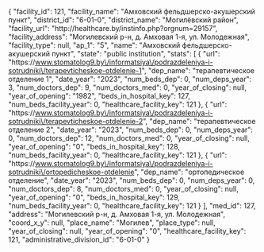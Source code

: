 {
    "facility_id": 121,
    "facility_name": "Амховский фельдшерско-акушерский пункт",
    "district_id": "6-01-0",
    "district_name": "Могилёвский район",
    "facility_url": "http:\/\/healthcare.by\/instinfo.php?orgnum=29157",
    "facility_address": "Могилевский р-н, д. Амховая 1-я, ул. Молодежная",
    "facility_type": null,
    "ap_1": "5",
    "name": "Амховский фельдшерско-акушерский пункт",
    "state": "public institution",
    "stats": [
        {
            "url": "https:\/\/www.stomatolog9.by\/informatsiya\/podrazdeleniya-i-sotrudniki\/terapevticheskoe-otdelenie-1",
            "dep_name": "терапевтическое отделение 1",
            "date_year": "2023",
            "num_beds_dep": 0,
            "num_deps_year": 3,
            "num_doctors_dep": 9,
            "num_doctors_med": 0,
            "year_of_closing": null,
            "year_of_opening": "1982",
            "beds_in_hospital_key": 127,
            "num_beds_facility_year": 0,
            "healthcare_facility_key": 121
        },
        {
            "url": "https:\/\/www.stomatolog9.by\/informatsiya\/podrazdeleniya-i-sotrudniki\/terapevticheskoe-otdelenie-2",
            "dep_name": "терапевтическое отделение 2",
            "date_year": "2023",
            "num_beds_dep": 0,
            "num_deps_year": 0,
            "num_doctors_dep": 12,
            "num_doctors_med": 0,
            "year_of_closing": null,
            "year_of_opening": "0",
            "beds_in_hospital_key": 128,
            "num_beds_facility_year": 0,
            "healthcare_facility_key": 121
        },
        {
            "url": "https:\/\/www.stomatolog9.by\/informatsiya\/podrazdeleniya-i-sotrudniki\/ortopedicheskoe-otdelenie",
            "dep_name": "ортопедическое отделение",
            "date_year": "2023",
            "num_beds_dep": 0,
            "num_deps_year": 0,
            "num_doctors_dep": 8,
            "num_doctors_med": 0,
            "year_of_closing": null,
            "year_of_opening": "0",
            "beds_in_hospital_key": 129,
            "num_beds_facility_year": 0,
            "healthcare_facility_key": 121
        }
    ],
    "med_id": 127,
    "address": "Могилевский р-н, д. Амховая 1-я, ул. Молодежная",
    "coord_x_y": null,
    "place_name": "Могилев",
    "place_type": null,
    "year_of_closing": null,
    "year_of_opening": "0",
    "healthcare_facility_key": 121,
    "administrative_division_id": "6-01-0"
}